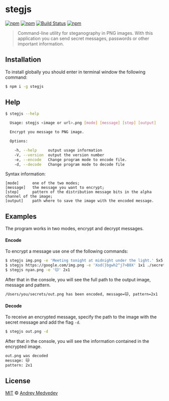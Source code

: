
# stegjs

[![npm](https://img.shields.io/npm/v/stegjs.svg?maxAge=1)](https://www.npmjs.com/package/stegjs) [![npm](https://img.shields.io/npm/dt/stegjs.svg?maxAge=1)](https://www.npmjs.com/package/stegjs) [![Build Status](https://travis-ci.org/andmev/stegjs.svg?branch=master)](https://travis-ci.org/andmev/stegjs) [![npm](https://img.shields.io/npm/l/stegjs.svg?maxAge=1)](https://www.npmjs.com/package/stegjs)

> Command-line utility for steganography in PNG images. With this application you can send secret messages, passwords or other important information.

## Installation

To install globally you should enter in terminal window the following command:

```sh
$ npm i -g stegjs
```


## Help

```sh
$ stegjs --help

  Usage: stegjs <image or url>.png [mode] [message] [step] [output]

  Encrypt you message to PNG image.

  Options:

    -h, --help     output usage information
    -V, --version  output the version number
    -e, --encode   Change program mode to encode file.
    -d, --decode   Change program mode to decode file
```

Syntax information:

```
[mode]		one of the two modes;
[message]	the message you want to encrypt;
[step]		pattern of the distribution message bits in the alpha channel of the image;
[output]	path where to save the image with the encoded message.
```


## Examples

The program works in two modes, encrypt and decrypt messages.

#### Encode

To encrypt a message use one of the following commands:

```sh
$ stegjs img.png -e 'Meeting tonight at midnight under the light.' 5x5
$ stegjs https://google.com/img.png -e 'Xod(}bgwh2^j7>B8X' 1x1 ./secrets/go.png
$ stegjs nyan.png -e '🐱' 2x1
```

After that in the console, you will see the full path to the output image, message and pattern.

```sh
/Users/you/secrets/out.png has been encoded, message=🐱, pattern=2x1
```


#### Decode

To receive an encrypted message, specify the path to the image with the secret message and add the flag `-d`.


```sh
$ stegjs out.png -d
```

After that in the console, you will see the information contained in the encrypted image.

```sh
out.png was decoded
message: 🐱
pattern: 2x1
```


## License

[MIT][license] © [Andrey Medvedev][website]

[license]: http://showalicense.com/?fullname=Andrey%20Medvedev%20%3Ca.medvedev@me.com%3E&year=2016#license-mit
[website]: https://github.com/andmev
